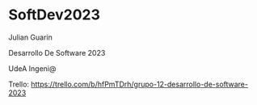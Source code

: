 # SoftDev2023
Julian Guarin

Desarrollo De Software 2023

UdeA Ingeni@

Trello: https://trello.com/b/hfPmTDrh/grupo-12-desarrollo-de-software-2023
